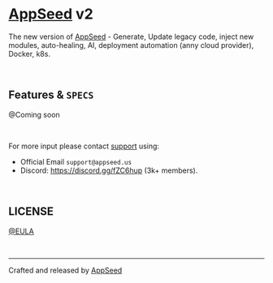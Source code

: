 # [AppSeed](https://appseed.us/) v2

The new version of [AppSeed](https://appseed.us/) - Generate, Update legacy code, inject new modules, auto-healing, AI, deployment automation (anny cloud provider), Docker, k8s.  

<br />

## Features & `SPECS`

@Coming soon

<br />

For more input please contact [support](https://appseed.us/support/) using: 

- Official Email `support@appseed.us`
- Discord: https://discord.gg/fZC6hup (3k+ members).

<br />

## LICENSE

[@EULA](./LICENSE.md)

<br />

---
Crafted and released by [AppSeed](https://appseed.us/) 
